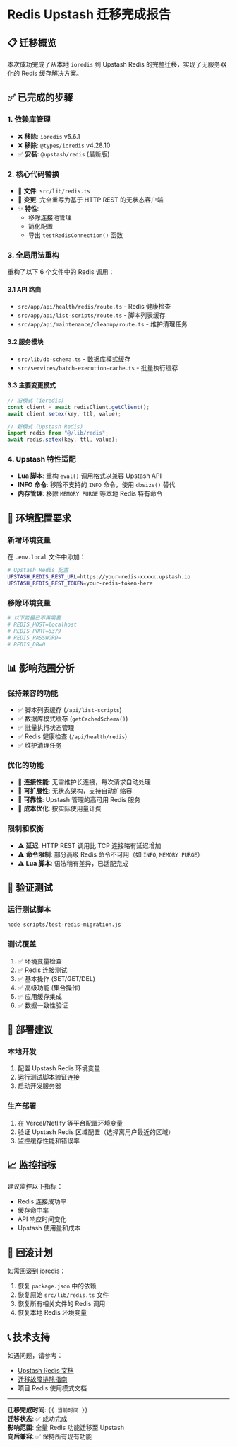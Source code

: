 # Redis Upstash 迁移完成报告

## 📋 迁移概览

本次成功完成了从本地 `ioredis` 到 Upstash Redis 的完整迁移，实现了无服务器化的 Redis 缓存解决方案。

## ✅ 已完成的步骤

### 1. 依赖库管理

- ❌ **移除**: `ioredis` v5.6.1
- ❌ **移除**: `@types/ioredis` v4.28.10
- ✅ **安装**: `@upstash/redis` (最新版)

### 2. 核心代码替换

- 📁 **文件**: `src/lib/redis.ts`
- 🔄 **变更**: 完全重写为基于 HTTP REST 的无状态客户端
- ✨ **特性**:
  - 移除连接池管理
  - 简化配置
  - 导出 `testRedisConnection()` 函数

### 3. 全局用法重构

重构了以下 6 个文件中的 Redis 调用：

#### 3.1 API 路由

- `src/app/api/health/redis/route.ts` - Redis 健康检查
- `src/app/api/list-scripts/route.ts` - 脚本列表缓存
- `src/app/api/maintenance/cleanup/route.ts` - 维护清理任务

#### 3.2 服务模块

- `src/lib/db-schema.ts` - 数据库模式缓存
- `src/services/batch-execution-cache.ts` - 批量执行缓存

#### 3.3 主要变更模式

```javascript
// 旧模式 (ioredis)
const client = await redisClient.getClient();
await client.setex(key, ttl, value);

// 新模式 (Upstash Redis)
import redis from "@/lib/redis";
await redis.setex(key, ttl, value);
```

### 4. Upstash 特性适配

- **Lua 脚本**: 重构 `eval()` 调用格式以兼容 Upstash API
- **INFO 命令**: 移除不支持的 `INFO` 命令，使用 `dbsize()` 替代
- **内存管理**: 移除 `MEMORY PURGE` 等本地 Redis 特有命令

## 🔧 环境配置要求

### 新增环境变量

在 `.env.local` 文件中添加：

```bash
# Upstash Redis 配置
UPSTASH_REDIS_REST_URL=https://your-redis-xxxxx.upstash.io
UPSTASH_REDIS_REST_TOKEN=your-redis-token-here
```

### 移除环境变量

```bash
# 以下变量已不再需要
# REDIS_HOST=localhost
# REDIS_PORT=6379
# REDIS_PASSWORD=
# REDIS_DB=0
```

## 📊 影响范围分析

### 保持兼容的功能

- ✅ 脚本列表缓存 (`/api/list-scripts`)
- ✅ 数据库模式缓存 (`getCachedSchema()`)
- ✅ 批量执行状态管理
- ✅ Redis 健康检查 (`/api/health/redis`)
- ✅ 维护清理任务

### 优化的功能

- 🚀 **连接性能**: 无需维护长连接，每次请求自动处理
- 🚀 **可扩展性**: 无状态架构，支持自动扩缩容
- 🚀 **可靠性**: Upstash 管理的高可用 Redis 服务
- 🚀 **成本优化**: 按实际使用量计费

### 限制和权衡

- ⚠️ **延迟**: HTTP REST 调用比 TCP 连接略有延迟增加
- ⚠️ **命令限制**: 部分高级 Redis 命令不可用（如 `INFO`, `MEMORY PURGE`）
- ⚠️ **Lua 脚本**: 语法稍有差异，已适配完成

## 🧪 验证测试

### 运行测试脚本

```bash
node scripts/test-redis-migration.js
```

### 测试覆盖

1. ✅ 环境变量检查
2. ✅ Redis 连接测试
3. ✅ 基本操作 (SET/GET/DEL)
4. ✅ 高级功能 (集合操作)
5. ✅ 应用缓存集成
6. ✅ 数据一致性验证

## 🚀 部署建议

### 本地开发

1. 配置 Upstash Redis 环境变量
2. 运行测试脚本验证连接
3. 启动开发服务器

### 生产部署

1. 在 Vercel/Netlify 等平台配置环境变量
2. 验证 Upstash Redis 区域配置（选择离用户最近的区域）
3. 监控缓存性能和错误率

## 📈 监控指标

建议监控以下指标：

- Redis 连接成功率
- 缓存命中率
- API 响应时间变化
- Upstash 使用量和成本

## 🔄 回滚计划

如需回滚到 ioredis：

1. 恢复 `package.json` 中的依赖
2. 恢复原始 `src/lib/redis.ts` 文件
3. 恢复所有相关文件的 Redis 调用
4. 恢复本地 Redis 环境变量

## 📞 技术支持

如遇问题，请参考：

- [Upstash Redis 文档](https://docs.upstash.com/redis)
- [迁移故障排除指南](./troubleshooting-redis-migration.md)
- 项目 Redis 使用模式文档

---

**迁移完成时间**: `{{ 当前时间 }}`  
**迁移状态**: ✅ 成功完成  
**影响范围**: 全量 Redis 功能迁移至 Upstash  
**向后兼容**: ✅ 保持所有现有功能
